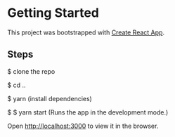 # Getting Started

This project was bootstrapped with [Create React App](https://github.com/facebook/create-react-app).

## Steps

$ clone the repo

$ cd ..

$ yarn (install dependencies)

$ $ yarn start (Runs the app in the development mode.\)

Open [http://localhost:3000](http://localhost:3000) to view it in the browser.

